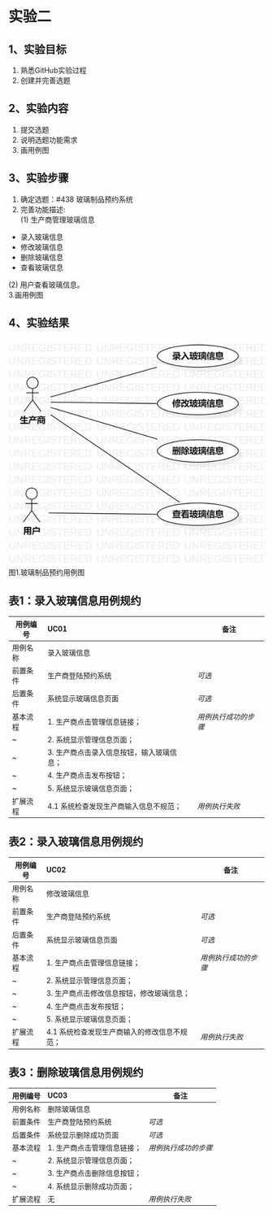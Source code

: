 # 实验二

## 1、实验目标
1. 熟悉GitHub实验过程
2. 创建并完善选题

## 2、实验内容
1. 提交选题
2. 说明选题功能需求
3. 画用例图

## 3、实验步骤
1. 确定选题：#438 玻璃制品预约系统
2. 完善功能描述:  
(1) 生产商管理玻璃信息

  - 录入玻璃信息
  - 修改玻璃信息
  - 删除玻璃信息
  - 查看玻璃信息
  
(2) 用户查看玻璃信息。  
3.画用例图

## 4、实验结果
![uml图](./model2.jpg)
图1.玻璃制品预约用例图

## 表1：录入玻璃信息用例规约  

用例编号  | UC01 | 备注  
-|:-|-  
用例名称  | 录入玻璃信息  |   
前置条件  | 生产商登陆预约系统   | *可选*   
后置条件  | 系统显示玻璃信息页面   | *可选*   
基本流程  | 1. 生产商点击管理信息链接；  |*用例执行成功的步骤*    
~| 2. 系统显示管理信息页面；  |   
~| 3. 生产商点击录入信息按钮，输入玻璃信息；  |   
~| 4. 生产商点击发布按钮；  |   
~| 5. 系统显示玻璃信息页面；  |  
扩展流程  | 4.1 系统检查发现生产商输入信息不规范；  |*用例执行失败*  

## 表2：录入玻璃信息用例规约  

用例编号  | UC02 | 备注  
-|:-|-  
用例名称  | 修改玻璃信息  |   
前置条件  | 生产商登陆预约系统   | *可选*   
后置条件  | 系统显示玻璃信息页面   | *可选*   
基本流程  | 1. 生产商点击管理信息链接；  |*用例执行成功的步骤*    
~| 2. 系统显示管理信息页面；  |   
~| 3. 生产商点击修改信息按钮，修改玻璃信息；  |   
~| 4. 生产商点击发布按钮；  |   
~| 5. 系统显示玻璃信息页面；  |  
扩展流程  | 4.1 系统检查发现生产商输入的修改信息不规范；  |*用例执行失败*  

## 表3：删除玻璃信息用例规约  

用例编号  | UC03 | 备注  
-|:-|-  
用例名称  | 删除玻璃信息  |   
前置条件  | 生产商登陆预约系统   | *可选*   
后置条件  | 系统显示删除成功页面   | *可选*   
基本流程  | 1. 生产商点击管理信息链接；  |*用例执行成功的步骤*    
~| 2. 系统显示管理信息页面；  |   
~| 3. 生产商点击删除信息按钮；  |   
~| 4. 系统显示删除成功页面；  |   
扩展流程  | 无  |*用例执行失败*    
